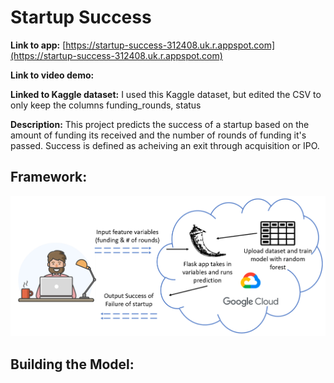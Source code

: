 # Startup Success

**Link to app:** [https://startup-success-312408.uk.r.appspot.com](https://startup-success-312408.uk.r.appspot.com)

**Link to video demo:**

**Linked to Kaggle dataset:** I used this Kaggle dataset, but edited the CSV to only keep the columns funding_rounds, status

**Description:** This project predicts the success of a startup based on the amount of funding its received and the number of rounds of funding it's passed. Success is defined as acheiving an exit through acquisition or IPO.

## **Framework:**
![Framework](https://raw.githubusercontent.com/jlautaha/startupsuccess/main/framework%20pic.PNG)

## **Building the Model:**
